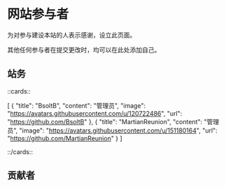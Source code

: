 # 网站参与者

为对参与建设本站的人表示感谢，设立此页面。

其他任何参与者在提交更改时，均可以在此处添加自己。

## 站务

::cards::

[
  {
    "title": "BsoltB",
    "content": "管理员",
    "image": "https://avatars.githubusercontent.com/u/120722486",
    "url": "https://github.com/BsoltB"
  },
  {
    "title": "MartianReunion",
    "content": "管理员",
    "image": "https://avatars.githubusercontent.com/u/151180164",
    "url": "https://github.com/MartianReunion"
  }
]

::/cards::

## 贡献者